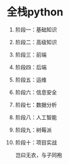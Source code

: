 # 全栈python #
1. 阶段一：基础知识
2. 阶段二：高级知识
3. 阶段三：前端
4. 阶段四：后端
5. 阶段五：运维
6. 阶段六：信息安全
7. 阶段七：数据分析
8. 阶段八：人工智能
9. 阶段九：树莓派
10. 阶段十：项目实战

    岂曰无衣，与子同袍

